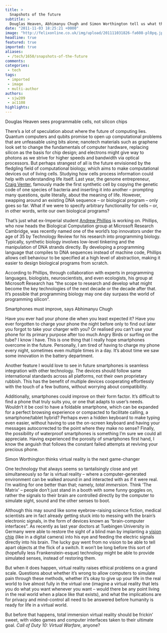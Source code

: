 ```yaml
---
title: >
  Snapshots of the future
subtitle: >
  Douglas Heaven, Abhimanyu Chugh and Simon Worthington tell us what they hope they'll see in the next 50 years.
date: "2011-11-03 18:25:21 +0000"
image: "http://felixonline.co.uk/img/upload/201111031826-fa608-pl0pq.jpg"
headline: true
featured: true
imported: true
aliases:
 - /tech/1650/snapshots-of-the-future
comments:
categories:
 - tech
tags:
 - imported
 - image
 - multi-author
authors:
 - sjw209
 - ac1108
highlights:
---
```


Douglas Heaven sees programmable cells, not silicon chips

There’s a lot of speculation about where the future of computing lies. Quantum computers and qubits promise to open up computational problems that are unfeasable using bits alone; nanotech materials such as graphene look set to change the fundamentals of computer hardware, replacing silicon as the basis for chip design; and electrons might give way to photons as we strive for higher speeds and bandwidth via optical processors. But perhaps strangest of all is the future envisioned by the fledgling field of computational biology, which aims to make computational devices out of living cells.
 Studying how cells process information could help with understanding life itself. Last year, the genome entrepreneur, [Craig Venter](http://en.wikipedia.org/wiki/Craig_Venter), famously made the first synthetic cell by copying the genetic code of one species of bacteria and inserting it into another – prompting many questions, quite literally, about the meaning of life. However, swapping around an existing DNA sequence – or biological program – only goes so far. What if we were to specify arbitrary functionality for cells – or, in other words, write our own biological programs?

That’s just what ex-Imperial student [Andrew Phillips](http://research.microsoft.com/en-us/people/aphillip/) is working on. Phillips, who now heads the Biological Computation group at Microsoft Research Cambridge, was recently named one of the world’s top innovators under the age of 35 by Technology Review for his research into programming biology. Typically, synthetic biology involves low-level tinkering and the manipulation of DNA strands directly. By developing a programming language that compiles to DNA sequences instead of machine code, Phillips allows cell behaviour to be specified at a high level of abstraction, making it easier to design biological programs from scratch.

According to Phillips, through collaboration with experts in programming languages, biologists, neuroscientists, and even ecologists, his group at Microsoft Research has “the scope to research and develop what might become the key technologies of the next decade or the decade after that. It’s possible that programming biology may one day surpass the world of programming silicon”.

Smartphones must improve, says Abhimanyu Chugh

Have you ever had your phone die when you least expected it? Have you ever forgotten to charge your phone the night before only to find out later you forgot to take your charger with you? Or realised you can’t use your phone for its primary purpose after too much Angry Birds or surfing on the tube? I know I have. This is one thing that I really hope smartphones overcome in the future. Personally, I am tired of having to charge my phone every night, sometimes even multiple times in a day. It’s about time we saw some innovation in the battery department.

Another feature I would love to see in future smartphones is seamless integration with other technology. The devices should follow same international standards across all platforms, not their own proprietary rubbish. This has the benefit of multiple devices cooperating effortlessly with the touch of a few buttons, without worrying about compatibility.

Additionally, smartphones could improve on their form factor. It’s difficult to find a phone that truly suits you, or one that adapts to user’s needs. Wouldn’t it be cool to have a foldable smartphone, which can be expanded for a perfect browsing experience or compacted to facilitate calling, a smartphone/tablet hybrid? Perhaps even a hidden keyboard to make typing even easier, without having to use the on-screen keyboard and having your messages autocorrected to the point where they make no sense?
 Finally, the possibility of waterproof smartphones is something I’m sure we could all appreciate. Having experienced the porosity of smartphones first hand, I know the anguish that follows the constant failed attempts at reviving your precious phone.

Simon Worthington thinks virtual reality is the next game-changer

One technology that always seems so tantalisingly close and yet simultaneously so far is virtual reality – where a computer-generated environment can be walked around in and interacted with as if it were real. I’m waiting for one better than that; namely, _total immersion_. Think ‘The Matrix’ – people don’t just stand in a booth with some funny goggles on, rather the signals to their brain are controlled directly by the computer to simulate sight, sound and the other senses to boot.

Although this may sound like some eyebrow-raising science fiction, medical scientists are in fact already getting stuck into to messing with the brain’s electronic signals, in the form of devices known as “brain-computer interfaces”. As recently as last year doctors at Tuebingen University in Germany were able to restore the sight of a blind man by implanting a [vision chip](http://www.guardian.co.uk/science/2010/nov/03/vision-chip-sight-blind-man) (like in a digital camera) into his eye and feeding the electric signals directly into his brain. The lucky guy went from no vision to be able to tell apart objects at the flick of a switch. It won’t be long before this sort of (hopefully less Frankenstein-esque) technology might be able to provide simulated senses, instead of restoring them.

But when it does happen, virtual reality raises ethical problems on a grand scale. Questions about whether it’s wrong to allow computers to simulate pain through these methods, whether it’s okay to give up your life in the real world to live almost fully in the virtual one (imagine a virtual reality that lets you do what you want whenever you want – would there be any point living in the real world when a place like that exists), and what the implications are for privacy and mind-control all need to be answered before humanity is ready for life in a virtual world.

But before that happens, total immersion virtual reality should be frickin’ sweet, with video games and computer interfaces taken to their ultimate goal. _Call of Duty 10: Virtual Warfare_, anyone?
